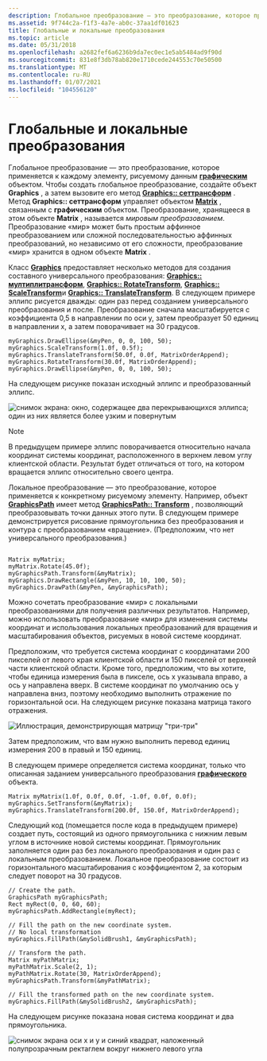 ```yaml
---
description: Глобальное преобразование — это преобразование, которое применяется к каждому элементу, рисуемому данным графическим объектом.
ms.assetid: 9f744c2a-f1f3-4a7e-ab0c-37aa1df01623
title: Глобальные и локальные преобразования
ms.topic: article
ms.date: 05/31/2018
ms.openlocfilehash: a2682fef6a6236b9da7ec0ec1e5ab5484ad9f90d
ms.sourcegitcommit: 831e8f3db78ab820e1710cede244553c70e50500
ms.translationtype: MT
ms.contentlocale: ru-RU
ms.lasthandoff: 01/07/2021
ms.locfileid: "104556120"
---
```

# <a name="global-and-local-transformations"></a>Глобальные и локальные преобразования

Глобальное преобразование — это преобразование, которое применяется к каждому элементу, рисуемому данным [**графическим**](/windows/desktop/api/gdiplusgraphics/nl-gdiplusgraphics-graphics) объектом. Чтобы создать глобальное преобразование, создайте объект **Graphics** , а затем вызовите его метод [**Graphics:: сеттрансформ**](/windows/desktop/api/Gdiplusgraphics/nf-gdiplusgraphics-graphics-settransform) . Метод **Graphics:: сеттрансформ** управляет объектом [**Matrix**](/windows/desktop/api/gdiplusmatrix/nl-gdiplusmatrix-matrix) , связанным с **графическим** объектом. Преобразование, хранящееся в этом объекте **Matrix** , называется *мировым преобразованием*. Преобразование «мир» может быть простым аффинное преобразованием или сложной последовательностью аффинных преобразований, но независимо от его сложности, преобразование «мир» хранится в одном объекте **Matrix** .

Класс [**Graphics**](/windows/desktop/api/gdiplusgraphics/nl-gdiplusgraphics-graphics) предоставляет несколько методов для создания составного универсального преобразования: [**Graphics:: мултиплитрансформ**](/windows/desktop/api/Gdiplusgraphics/nf-gdiplusgraphics-graphics-multiplytransform), [**Graphics:: RotateTransform**](/windows/desktop/api/Gdiplusgraphics/nf-gdiplusgraphics-graphics-rotatetransform), [**Graphics:: ScaleTransform**](/windows/desktop/api/Gdiplusgraphics/nf-gdiplusgraphics-graphics-scaletransform)и [**Graphics:: TranslateTransform**](/windows/desktop/api/Gdiplusgraphics/nf-gdiplusgraphics-graphics-translatetransform). В следующем примере эллипс рисуется дважды: один раз перед созданием универсального преобразования и после. Преобразование сначала масштабируется с коэффициента 0,5 в направлении по оси y, затем преобразует 50 единиц в направлении x, а затем поворачивает на 30 градусов.


```
myGraphics.DrawEllipse(&myPen, 0, 0, 100, 50);
myGraphics.ScaleTransform(1.0f, 0.5f);
myGraphics.TranslateTransform(50.0f, 0.0f, MatrixOrderAppend);
myGraphics.RotateTransform(30.0f, MatrixOrderAppend);
myGraphics.DrawEllipse(&myPen, 0, 0, 100, 50);
```



На следующем рисунке показан исходный эллипс и преобразованный эллипс.

![снимок экрана: окно, содержащее два перекрывающихся эллипса; один из них является более узким и повернутым](images/aboutgdip05-art14.png)

> [!Note]  
> В предыдущем примере эллипс поворачивается относительно начала координат системы координат, расположенного в верхнем левом углу клиентской области. Результат будет отличаться от того, на котором вращается эллипс относительно своего центра.

 

Локальное преобразование — это преобразование, которое применяется к конкретному рисуемому элементу. Например, объект [**GraphicsPath**](/windows/desktop/api/gdipluspath/nl-gdipluspath-graphicspath) имеет метод [**GraphicsPath:: Transform**](/windows/desktop/api/Gdipluspath/nf-gdipluspath-graphicspath-transform) , позволяющий преобразовывать точки данных этого пути. В следующем примере демонстрируется рисование прямоугольника без преобразования и контура с преобразованием «вращение». (Предположим, что нет универсального преобразования.)


```
 
Matrix myMatrix;
myMatrix.Rotate(45.0f);
myGraphicsPath.Transform(&myMatrix);
myGraphics.DrawRectangle(&myPen, 10, 10, 100, 50);
myGraphics.DrawPath(&myPen, &myGraphicsPath);
```



Можно сочетать преобразование «мир» с локальными преобразованиями для получения различных результатов. Например, можно использовать преобразование «мир» для изменения системы координат и использования локальных преобразований для вращения и масштабирования объектов, рисуемых в новой системе координат.

Предположим, что требуется система координат с координатами 200 пикселей от левого края клиентской области и 150 пикселей от верхней части клиентской области. Кроме того, предположим, что вы хотите, чтобы единица измерения была в пикселе, ось x указывала вправо, а ось y направлена вверх. В системе координат по умолчанию ось y направлена вниз, поэтому необходимо выполнить отражение по горизонтальной оси. На следующем рисунке показана матрица такого отражения.

![Иллюстрация, демонстрирующая матрицу "три-три"](images/aboutgdip05-art15.png)

Затем предположим, что вам нужно выполнить перевод единиц измерения 200 в правый и 150 единиц.

В следующем примере определяется система координат, только что описанная заданием универсального преобразования [**графического**](/windows/desktop/api/gdiplusgraphics/nl-gdiplusgraphics-graphics) объекта.


```
Matrix myMatrix(1.0f, 0.0f, 0.0f, -1.0f, 0.0f, 0.0f);
myGraphics.SetTransform(&myMatrix);
myGraphics.TranslateTransform(200.0f, 150.0f, MatrixOrderAppend);
```



Следующий код (помещается после кода в предыдущем примере) создает путь, состоящий из одного прямоугольника с нижним левым углом в источнике новой системы координат. Прямоугольник заполняется один раз без локального преобразования и один раз с локальным преобразованием. Локальное преобразование состоит из горизонтального масштабирования с коэффициентом 2, за которым следует поворот на 30 градусов.


```
// Create the path.
GraphicsPath myGraphicsPath;
Rect myRect(0, 0, 60, 60);
myGraphicsPath.AddRectangle(myRect);

// Fill the path on the new coordinate system.
// No local transformation
myGraphics.FillPath(&mySolidBrush1, &myGraphicsPath);

// Transform the path.
Matrix myPathMatrix;
myPathMatrix.Scale(2, 1);
myPathMatrix.Rotate(30, MatrixOrderAppend);
myGraphicsPath.Transform(&myPathMatrix);

// Fill the transformed path on the new coordinate system.
myGraphics.FillPath(&mySolidBrush2, &myGraphicsPath);
```



На следующем рисунке показана новая система координат и два прямоугольника.

![снимок экрана оси x и y и синий квадрат, наложенный полупрозрачным ректаглем вокруг нижнего левого угла](images/aboutgdip05-art16.png)

 

 



